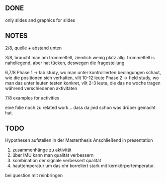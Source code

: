 ## DONE

only slides
and graphics for slides

## NOTES

2/8, quelle + abstand unten

3/8, braucht man am trommelfell, ziemlich wenig platz allg. 
     trommelfell is naheliegend, aber hat tücken, deswegen die fragestellung

6,7/8   Phase 1 ->  lab study, wo man unter kontrollierten bedingungen schaut, wie die positionen sich verhalten, 
                    vllt 10-12 leute
        Phase 2 -> field study, wo man das unter leuten testen konkret, vllt 2-3 leute, die das ne woche tragen während verschiedenen aktivitäten

7/8 examples for activities

eine folie noch zu related work... dass da jmd schon was drüber gemacht hat.

## TODO

Hypothesen aufstellen in der Masterthesis
Anschließend in presentation

1. zusammenhänge zu aktivität
2. über IMU kann man qualität verbessern
3. kombination der signale verbessert qualität
4. hauttemperatur um das ohr korreliert stark mit kernkörpertemperatur.


bei question mit reinbringen
